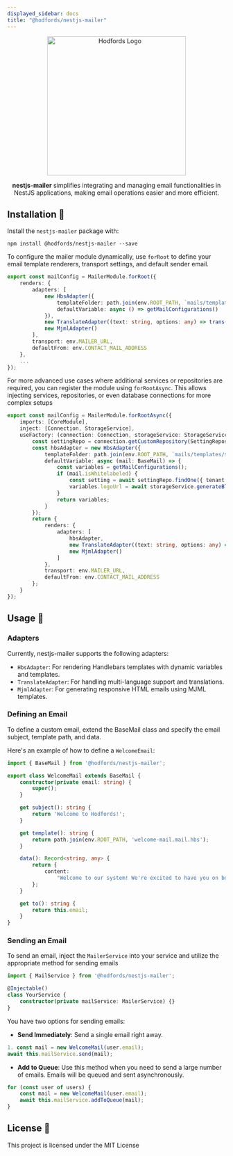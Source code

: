```yaml
---
displayed_sidebar: docs
title: "@hodfords/nestjs-mailer"
---
```

<p align="center">
  <a href="http://opensource.hodfords.uk" target="blank"><img src="https://opensource.hodfords.uk/img/logo.svg" width="320" alt="Hodfords Logo" /></a>
</p>

<p align="center"> <b>nestjs-mailer</b> simplifies integrating and managing email functionalities in NestJS applications, making email operations easier and more efficient.</p>

## Installation 🤖

Install the `nestjs-mailer` package with:

```
npm install @hodfords/nestjs-mailer --save
```

To configure the mailer module dynamically, use `forRoot` to define your email template renderers, transport settings, and default sender email.

```typescript
export const mailConfig = MailerModule.forRoot({
    renders: {
        adapters: [
            new HbsAdapter({
                templateFolder: path.join(env.ROOT_PATH, `mails/templates/${getEmailFolder()}`),
                defaultVariable: async () => getMailConfigurations()
            }),
            new TranslateAdapter((text: string, options: any) => trans(text, options)),
            new MjmlAdapter()
        ],
		transport: env.MAILER_URL,
        defaultFrom: env.CONTACT_MAIL_ADDRESS
    },
    ...
});
```

For more advanced use cases where additional services or repositories are required, you can register the module using `forRootAsync`. This allows injecting services, repositories, or even database connections for more complex setups

```typescript
export const mailConfig = MailerModule.forRootAsync({
    imports: [CoreModule],
    inject: [Connection, StorageService],
    useFactory: (connection: Connection, storageService: StorageService) => {
        const settingRepo = connection.getCustomRepository(SettingRepository);
        const hbsAdapter = new HbsAdapter({
            templateFolder: path.join(env.ROOT_PATH, `mails/templates/${getEmailFolder()}`),
            defaultVariable: async (mail: BaseMail) => {
                const variables = getMailConfigurations();
                if (mail.isWhitelabeled) {
                    const setting = await settingRepo.findOne({ tenant: mail.tenantId });
                    variables.logoUrl = await storageService.generateBlobUrl(setting.blobLogo);
                }
                return variables;
            }
        });
        return {
            renders: {
                adapters: [
                    hbsAdapter,
                    new TranslateAdapter((text: string, options: any) => trans(text, options)),
                    new MjmlAdapter()
                ]
            },
            transport: env.MAILER_URL,
            defaultFrom: env.CONTACT_MAIL_ADDRESS
        };
    }
});
```

## Usage 🚀

### Adapters

Currently, nestjs-mailer supports the following adapters:

-   `HbsAdapter`: For rendering Handlebars templates with dynamic variables and templates.
-   `TranslateAdapter`: For handling multi-language support and translations.
-   `MjmlAdapter`: For generating responsive HTML emails using MJML templates.

### Defining an Email

To define a custom email, extend the BaseMail class and specify the email subject, template path, and data.

Here's an example of how to define a `WelcomeEmail`:

```typescript
import { BaseMail } from '@hodfords/nestjs-mailer';

export class WelcomeMail extends BaseMail {
    constructor(private email: string) {
        super();
    }

    get subject(): string {
        return 'Welcome to Hodfords!';
    }

    get template(): string {
        return path.join(env.ROOT_PATH, 'welcome-mail.mail.hbs');
    }

    data(): Record<string, any> {
        return {
            content:
                "Welcome to our system! We're excited to have you on board and look forward to providing you with a seamless and enjoyable experience."
        };
    }

    get to(): string {
        return this.email;
    }
}
```

### Sending an Email

To send an email, inject the `MailerService` into your service and utilize the appropriate method for sending emails

```typescript
import { MailService } from '@hodfords/nestjs-mailer';

@Injectable()
class YourService {
    constructor(private mailService: MailerService) {}
}
```

You have two options for sending emails:

-   **Send Immediately**: Send a single email right away.

```typescript
1. const mail = new WelcomeMail(user.email);
await this.mailService.send(mail);
```

-   **Add to Queue**: Use this method when you need to send a large number of emails. Emails will be queued and sent
    asynchronously.

```typescript
for (const user of users) {
    const mail = new WelcomeMail(user.email);
    await this.mailService.addToQueue(mail);
}
```

## License 📝

This project is licensed under the MIT License
